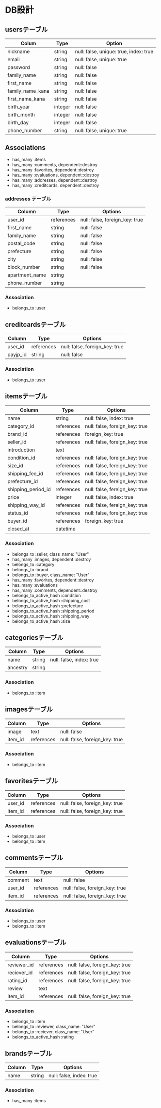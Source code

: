 # DB設計

## usersテーブル
|Colum|Type|Option|
|-------|----|-------|
|nickname|string|null: false, unique: true, index: true|
|email|string|null: false, unique: true|
|password|string|null: false|
|family_name|string|null: false|
|first_name|string|null: false|
|family_name_kana|string|null: false|
|first_name_kana|string|null: false|
|birth_year|integer|null: false|
|birth_month|integer|null: false|
|birth_day|integer|null: false|
|phone_number|string|null: false, unique: true|

## Associations
- has_many :items
- has_many :comments, dependent::destroy
- has_many :favorites, dependent::destroy
- has_many :evaluations, dependent::destroy
- has_many :addresses, dependent::destroy
- has_many :creditcards, dependent::destroy


### addresses テーブル
|Column|Type|Options|
|------|----|-------|
|user_id|references|null: false, foreign_key: true|
|first_name|string|null: false|
|family_name|string|null: false|
|postal_code|string|null: false|
|prefecture|string|null: false|
|city|string|null: false|
|block_number|string|null: false|
|apartment_name|string||
|phone_number|string||

### Association
- belongs_to :user

## creditcardsテーブル
|Column|Type|Options|
|------|----|-------|
|user_id|references|null: false, foreign_key: true|
|payjp_id|string|null: false|

### Association
- belongs_to :user

## itemsテーブル
|Column|Type|Options|
|------|----|-------|
|name|string|null: false, index: true|
|category_id|references|null: false, foreign_key: true|
|brand_id|references|foreign_key: true|
|seller_id|references|null: false, foreign_key: true|
|introduction|text||
|condition_id|references|null: false, foreign_key: true|
|size_id|references|null: false, fereign_key: true|
|shipping_fee_id|references|null: false, fereign_key: true|
|prefecture_id|references|null: false, fereign_key: true|
|shipping_period_id|references|null: false, fereign_key: true|
|price|integer|null: false, index: true|
|shipping_way_id|references|null: false, fereign_key: true|
|status_id|references|null: false, foreign_key: true|
|buyer_id|references|foreign_key: true|
|closed_at|datetime||

### Association
- belongs_to :seller, class_name: "User"
- has_many :images, dependent::destroy
- belongs_to :category
- belongs_to :brand
- belongs_to :buyer, class_name: "User"
- has_many :favorites, dependent::destroy
- has_many :evaluations
- has_many :comments, dependent::destroy
- belongs_to_active_hash :condition
- belongs_to_active_hash :shipping_cost
- belongs_to_active_hash :prefecture
- belongs_to_active_hash :shipping_period
- belongs_to_active_hash :shipping_way
- belongs_to_active_hash :size

## categoriesテーブル
|Column|Type|Options|
|------|----|-------|
|name|string|null: false, index: true|
|ancestry|string||

### Association
- belongs_to :item

## imagesテーブル
|Column|Type|Options|
|------|----|-------|
|image|text|null: false|
|item_id|references|null: false, foreign_key: true|

### Association
- belongs_to :item

## favoritesテーブル
|Column|Type|Options|
|------|----|-------|
|user_id|references|null: false, foreign_key: true|
|item_id|references|null: false, foreign_key: true|

### Association
- belongs_to :user
- belongs_to :item

## commentsテーブル
|Column|Type|Options|
|------|----|-------|
|comment|text|null: false|
|user_id|references|null: false, foreign_key: true|
|item_id|references|null: false, foreign_key: true|

### Association
- belongs_to :user
- belongs_to :item

## evaluationsテーブル
|Column|Type|Options|
|------|----|-------|
|reviewer_id|references|null: false, foreign_key: true|
|reciever_id|references|null: false, foreign_key: true|
|rating_id|references|null: false, foreign_key: true|
|review|text||
|item_id|references|null: false, foreign_key: true|

### Association
- belongs_to :item
- belongs_to :reviewer, class_name: "User"
- belongs_to :reciever, class_name: "User"
- belongs_to_active_hash :rating

## brandsテーブル
|Column|Type|Options|
|------|----|-------|
|name|string|null: false, index: true|

### Association
- has_many :items



